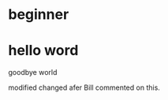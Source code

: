 # beginner
<h1> hello word </h1>
<p>goodbye world</p>
modified
changed afer Bill commented on this.
